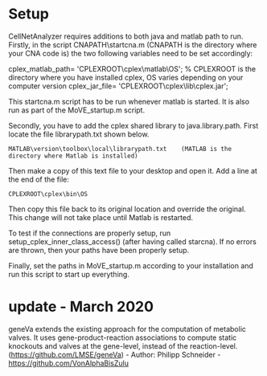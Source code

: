 # Setup

CellNetAnalyzer requires additions to both java and matlab path to run. Firstly, in the script CNAPATH\startcna.m (CNAPATH is the directory where your CNA code is) the two following variables need to be set accordingly:

cplex_matlab_path= 'CPLEXROOT\cplex\matlab\OS'; % CPLEXROOT is the directory where you have installed cplex, OS varies depending on your computer version
cplex_jar_file= 'CPLEXROOT\cplex\lib\cplex.jar';

This startcna.m script has to be run whenever matlab is started. It is also run as part of the MoVE_startup.m script.

Secondly, you have to add the cplex shared library to java.library.path. First locate the file librarypath.txt shown below.

	MATLAB\version\toolbox\local\librarypath.txt	(MATLAB is the directory where Matlab is installed)
	
Then make a copy of this text file to your desktop and open it. Add a line at the end of the file:

	CPLEXROOT\cplex\bin\OS	

Then copy this file back to its original location and override the original. This change will not take place until Matlab is restarted.

To test if the connections are properly setup, run setup_cplex_inner_class_access() (after having called starcna). If no errors are thrown, then your paths have been properly setup.

Finally, set the paths in MoVE_startup.m according to your installation and run this script to start up everything.


# update - March 2020
geneVa extends the existing approach for the computation of metabolic valves. It uses gene-product-reaction associations to compute static knockouts and valves at the gene-level, instead of the reaction-level. (https://github.com/LMSE/geneVa) - Author: Philipp Schneider - https://github.com/VonAlphaBisZulu 
